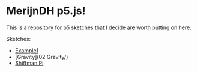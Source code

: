 # MerijnDH p5.js!

This is a repository for p5 sketches that I decide are worth putting on here.

Sketches:
  - [Example1](01_Example/)
  - [Gravity](02 Gravity/)
  - [Shiffman Pi](shiffman_pi/)

